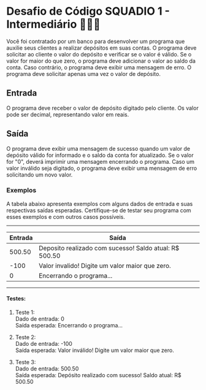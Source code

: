 # Desafio de Código SQUADIO 1 - Intermediário 👩🏻‍💻
Você foi contratado por um banco para desenvolver um programa que auxilie seus clientes a realizar depósitos em suas contas. O programa deve solicitar ao cliente o valor do depósito e verificar se o valor é válido. Se o valor for maior do que zero, o programa deve adicionar o valor ao saldo da conta. Caso contrário, o programa deve exibir uma mensagem de erro. O programa deve solicitar apenas uma vez o valor de depósito.

## Entrada
O programa deve receber o valor de depósito digitado pelo cliente. Os valor pode ser decimal, representando valor em reais.

## Saída
O programa deve exibir uma mensagem de sucesso quando um valor de depósito válido for informado e o saldo da conta for atualizado. Se o valor for "0", deverá imprimir uma mensagem encerrando o programa. Caso um valor inválido seja digitado, o programa deve exibir uma mensagem de erro solicitando um novo valor.

### Exemplos
A tabela abaixo apresenta exemplos com alguns dados de entrada e suas respectivas saídas esperadas. Certifique-se de testar seu programa com esses exemplos e com outros casos possíveis.

------------
**Entrada** | **Saída**
------------|-----------
500.50           | Deposito realizado com sucesso! Saldo atual: R$ 500.50
-100           | Valor invalido! Digite um valor maior que zero.
0           | Encerrando o programa...
------------

#### Testes:
1. Teste 1:  
    Dado de entrada: 0  
    Saída esperada: Encerrando o programa...

2. Teste 2:  
    Dado de entrada: -100  
    Saída esperada: Valor inválido! Digite um valor maior que zero.

3. Teste 3:  
    Dado de entrada: 500.50  
    Saída esperada: Depósito realizado com sucesso! Saldo atual: R$ 500.50
